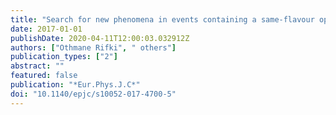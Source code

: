 ```yaml
---
title: "Search for new phenomena in events containing a same-flavour opposite-sign dilepton pair, jets, and large missing transverse momentum in $sqrts=$ 13 $pp$ collisions with the ATLAS detector"
date: 2017-01-01
publishDate: 2020-04-11T12:00:03.032912Z
authors: ["Othmane Rifki", " others"]
publication_types: ["2"]
abstract: ""
featured: false
publication: "*Eur.Phys.J.C*"
doi: "10.1140/epjc/s10052-017-4700-5"
---
```


